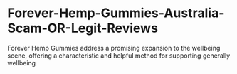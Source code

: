 # Forever-Hemp-Gummies-Australia-Scam-OR-Legit-Reviews
Forever Hemp Gummies address a promising expansion to the wellbeing scene, offering a characteristic and helpful method for supporting generally wellbeing

